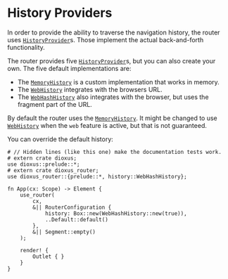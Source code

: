 # History Providers

In order to provide the ability to traverse the navigation history, the router
uses [`HistoryProvider`]s. Those implement the actual back-and-forth
functionality.

The router provides five [`HistoryProvider`]s, but you can also create your own.
The five default implementations are:
- The [`MemoryHistory`] is a custom implementation that works in memory.
- The [`WebHistory`] integrates with the browsers URL.
- The [`WebHashHistory`] also integrates with the browser, but uses the fragment
  part of the URL.

By default the router uses the [`MemoryHistory`]. It might be changed to use
[`WebHistory`] when the `web` feature is active, but that is not guaranteed.

You can override the default history:
```rust,no_run
# // Hidden lines (like this one) make the documentation tests work.
# extern crate dioxus;
use dioxus::prelude::*;
# extern crate dioxus_router;
use dioxus_router::{prelude::*, history::WebHashHistory};

fn App(cx: Scope) -> Element {
    use_router(
        cx,
        &|| RouterConfiguration {
            history: Box::new(WebHashHistory::new(true)),
            ..Default::default()
        },
        &|| Segment::empty()
    );

    render! {
        Outlet { }
    }
}
```

[`HistoryProvider`]: https://docs.rs/dioxus-router-core/latest/dioxus_router_core/history/trait.HistoryProvider.html
[`MemoryHistory`]: https://docs.rs/dioxus-router-core/latest/dioxus_router_core/history/struct.MemoryHistory.html
[`WebHistory`]: https://docs.rs/dioxus-router-core/latest/dioxus_router_core/history/struct.WebHistory.html
[`WebHashHistory`]: https://docs.rs/dioxus-router-core/latest/dioxus_router_core/history/struct.WebHashHistory.html

